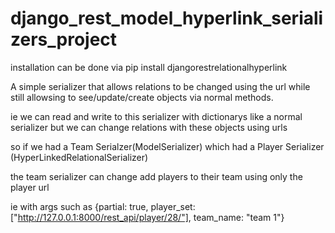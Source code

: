 django_rest_model_hyperlink_serializers_project
===============================================

installation can be done via
pip install djangorestrelationalhyperlink


A simple serializer that allows relations to be changed using the url while still allowsing to see/update/create
objects via normal methods.

ie we can read and write to this serializer with dictionarys like a normal serializer but we can change relations with these objects
using urls

so if we had a Team Serialzer(ModelSerializer) which had a Player Serializer (HyperLinkedRelationalSerializer)

the team serializer can change add players to their team using only the player url

ie with args such as
{partial: true, player_set: ["http://127.0.0.1:8000/rest_api/player/28/"], team_name: "team 1"}





